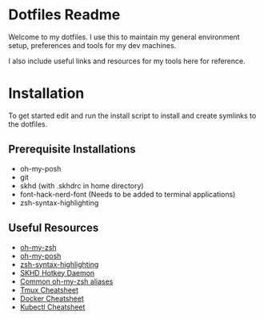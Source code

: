 # Dotfiles Readme

Welcome to my dotfiles. I use this to maintain my general environment setup, preferences and tools for my dev machines.

I also include useful links and resources for my tools here for reference.

# Installation
To get started edit and run the install script to install and create symlinks to the dotfiles.
## Prerequisite Installations
- oh-my-posh
- git
- skhd (with .skhdrc in home directory)
- font-hack-nerd-font (Needs to be added to terminal applications)
- zsh-syntax-highlighting


## Useful Resources
- [oh-my-zsh](https://ohmyz.sh)
- [oh-my-posh](https://ohmyposh.dev)
- [zsh-syntax-highlighting](https://github.com/zsh-users/zsh-syntax-highlighting)
- [SKHD Hotkey Daemon](https://github.com/koekeishiya/skhd)
- [Common oh-my-zsh aliases](https://github.com/ohmyzsh/ohmyzsh/blob/master/plugins/common-aliases/README.md)
- [Tmux Cheatsheet](https://tmuxcheatsheet.com)
- [Docker Cheatsheet](https://kubectlcheatsheet.com)
- [Kubectl Cheatsheet](https://kubectlcheatsheet.com)
